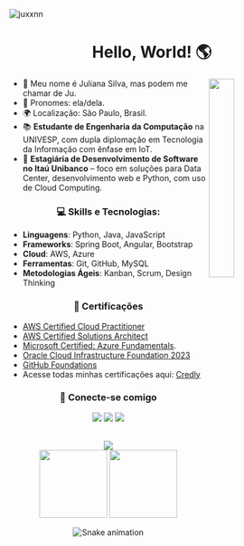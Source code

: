 <p align="left"> <img src="https://komarev.com/ghpvc/?username=juxxnn&label=Profile%20views&color=0e75b6&style=flat" alt="juxxnn" /> </p>

<!-- <h4 align="center">
<img height="400px" width="800px" src="https://i.pinimg.com/originals/7d/07/a2/7d07a255678962d30d8717dcf5dbd266.gif">
</h4> -->

<h1 align="center">Hello, World! 🌎</h1>

<img src="https://assignmentstudio.net/wp-content/uploads/2021/02/giphy.gif" width="30%" height="30%" align="right">

- 👋 Meu nome é Juliana Silva, mas podem me chamar de Ju.  
- 🔹 Pronomes: ela/dela.  
- 🌍 Localização: São Paulo, Brasil.  
- 📚 **Estudante de Engenharia da Computação** na UNIVESP, com dupla diplomação em Tecnologia da Informação com ênfase em IoT.  
- 💼 **Estagiária de Desenvolvimento de Software no Itaú Unibanco** – foco em soluções para Data Center, desenvolvimento web e Python, com uso de Cloud Computing.  

<h3 align="center">💻 Skills e Tecnologias:</h3>

- **Linguagens**: Python, Java, JavaScript  
- **Frameworks**: Spring Boot, Angular, Bootstrap  
- **Cloud**: AWS, Azure  
- **Ferramentas**: Git, GitHub, MySQL  
- **Metodologias Ágeis**: Kanban, Scrum, Design Thinking
  
<h3 align="center">📝 Certificações</h3>

- [AWS Certified Cloud Practitioner](https://www.credly.com/badges/be111c2d-64f2-4fec-a4ad-923b5e1e5c9a)
- [AWS Certified Solutions Architect](https://www.credly.com/badges/d5a1ba5e-b5d8-4ff8-beaa-0dee1620432d)
- [Microsoft Certified: Azure Fundamentals](https://learn.microsoft.com/api/credentials/share/pt-br/juxxnn/7EEC9066F6848D6E?sharingId=EA7E5417E2FF5F20).
- [Oracle Cloud Infrastructure Foundation 2023](https://catalog-education.oracle.com/ords/certview/sharebadge?id=FB74F01ACBFD8B63358AC01863EF57C6DD4E895CF4C737FFE7FB495A685EEB28)
- [GitHub Foundations](https://www.credly.com/badges/9b16186d-b314-4edc-8b01-8d4e5f08f95b)
- Acesse todas minhas certificações aqui: [Credly](https://www.credly.com/users/juxxnn)

<div align="center">
<h3 align="center">📧 Conecte-se comigo</h3>
<a href="https://www.linkedin.com/in/julianatadeudasilva/" target="_blank"><img src="https://img.shields.io/badge/LinkedIn-0077B5?style=for-the-badge&logo=linkedin&logoColor=white"></a>
<a href="https://discord.gg/juxxnn#2841" target="_blank"><img src="https://img.shields.io/badge/Discord-7289DA?style=for-the-badge&logo=discord&logoColor=white"></a>
<a href="mailto:julianastankovic@gmail.com" target="_blank"><img src="https://img.shields.io/badge/Gmail-D14836?style=for-the-badge&logo=gmail&logoColor=white"></a>
</p>
</div>

<br>

<div align="center"><img src="https://github-profile-trophy.vercel.app/?username=juxxnn&theme=gruvbox&row=1&column=6&no-frame=true&no-bg=true" /></div>

<div align="center">
  <img height="120em" src="https://github-readme-stats.vercel.app/api?username=juxxnn&hide_title=true&hide_border=true&show_icons=true&line_height=21&text_color=000&icon_color=000&bg_color=0,ea6161,ffc64d,fffc4d,52fa5a&theme=graywhite" />
  <img height="120em" src="https://github-readme-stats.vercel.app/api/top-langs/?username=juxxnn&hide_title=true&hide_border=true&layout=compact&langs_count=6&text_color=000&icon_color=fff&bg_color=0,52fa5a,4dfcff,c64dff&theme=graywhite" />
</div>

<td valign="top">
                
 
 <div align="center">

  ![Snake animation](https://github.com/juxxnn/juxxnn/blob/output/github-contribution-grid-snake.svg)

</div>
